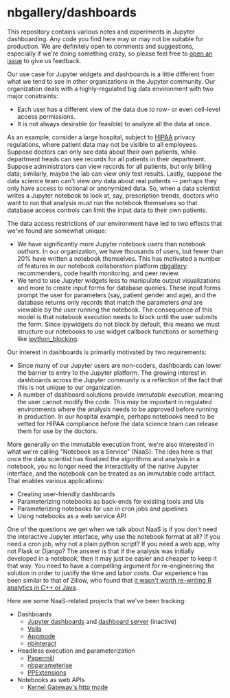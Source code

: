 # nbgallery/dashboards

This repository contains various notes and experiments in Jupyter dashboarding.  Any code you find here may or may not be suitable for production.  We are definitely open to comments and suggestions, especially if we're doing something crazy, so please feel free to [open an issue](https://github.com/nbgallery/dashboards/issues/new) to give us feedback.

Our use case for Jupyter widgets and dashboards is a little different from what we tend to see in other organizations in the Jupyter community.  Our organization deals with a highly-regulated big data environment with two major constraints:

 * Each user has a different view of the data due to row- or even cell-level access permissions.
 * It is not always desirable (or feasible) to analyze all the data at once.
 
As an example, consider a large hospital, subject to [HIPAA](https://en.wikipedia.org/wiki/Health_Insurance_Portability_and_Accountability_Act) privacy regulations, where patient data may not be visible to all employees.  Suppose doctors can only see data about their own patients, while department heads can see records for all patients in their department.  Suppose administrators can view records for all patients, but only billing data; similarly, maybe the lab can view only test results.  Lastly, suppose the data science team can't view *any* data about real patients -- perhaps they only have access to notional or anonymized data.  So, when a data scientist writes a Jupyter notebook to look at, say, prescription trends, doctors who want to run that analysis must run the notebook themselves so that database access controls can limit the input data to their own patients.

The data access restrictions of our environment have led to two effects that we've found are somewhat unique:

 * We have significantly more Jupyter notebook *users* than notebook *authors*.  In our organization, we have thousands of users, but fewer than 20% have written a notebook themselves.  This has motivated a number of features in our notebook collaboration platform [nbgallery](https://nbgallery.github.io/): recommenders, code health monitoring, and peer review.
  * We tend to use Jupyter widgets less to manipulate output visualizations and more to create input forms for database queries.  These input forms prompt the user for parameters (say, patient gender and age), and the database returns only records that match the parameters *and* are viewable by the user running the notebook.  The consequence of this model is that notebook execution needs to block until the user submits the form.  Since ipywidgets do not block by default, this means we must structure our notebooks to use widget callback functions or something like [ipython_blocking](https://pypi.org/project/ipython-blocking/).
  
Our interest in dashboards is primarily motivated by two requirements:

 * Since many of our Jupyter users are non-coders, dashboards can lower the barrier to entry to the Jupyter platform.  The growing interest in dashboards across the Jupyter community is a reflection of the fact that this is not unique to our organization.
 * A number of dashboard solutions provide *immutable execution*, meaning the user cannot modify the code.  This may be important in regulated environments where the analysis needs to be approved before running in production.  In our hospital example, perhaps notebooks need to be vetted for HIPAA compliance before the data science team can release them for use by the doctors.
 
More generally on the immutable execution front, we're also interested in what we're calling "Notebook as a Service" (NaaS).  The idea here is that once the data scientist has finalized the algorithms and analysis in a notebook, you no longer need the interactivity of the native Jupyter interface, and the notebook can be treated as an immutable code artifact.  That enables various applications:
 
 * Creating user-friendly dashboards
 * Parameterizing notebooks as back-ends for existing tools and UIs
 * Parameterizing notebooks for use in cron jobs and pipelines
 * Using notebooks as a web service API
  
One of the questions we get when we talk about NaaS is if you don't need the interactive Jupyter interface, why use the notebook format at all?  If you need a cron job, why not a plain python script?  If you need a web app, why not Flask or Django?  The answer is that if the analysis was initially developed in a notebook, then it may just be easier and cheaper to keep it that way.  You need to have a compelling argument for re-engineering the solution in order to justify the time and labor costs.  Our experience has been similar to that of Zillow, who found that [it wasn't worth re-writing R analytics in C++ or Java](https://www.infoworld.com/article/3060773/hot-property-how-zillow-became-the-real-estate-data-hub.html).

Here are some NaaS-related projects that we've been tracking:

 * Dashboards
   * [Jupyter dashboards](https://github.com/jupyter/dashboards) and [dashboard server](https://github.com/jupyter-attic/dashboards_server) (inactive)
   * [Voila](https://github.com/QuantStack/voila)
   * [Appmode](https://github.com/oschuett/appmode)
   * [nbinteract](https://github.com/SamLau95/nbinteract)
 * Headless execution and parameterization
   * [Papermill](https://github.com/nteract/papermill)
   * [nbparameterise](https://github.com/takluyver/nbparameterise)
   * [PPExtensions](https://github.com/paypal/PPExtensions)
 * Notebooks as web APIs
   * [Kernel Gateway's http mode](https://jupyter-kernel-gateway.readthedocs.io/en/latest/http-mode.html)
